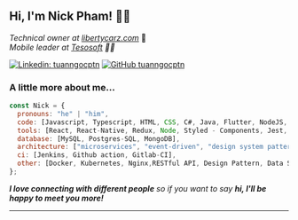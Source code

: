 <h2> Hi, I'm Nick Pham! 👋🏻</h2>
<p>
  <em>Technical owner at <a href="https://libertycarz.com/">libertycarz.com</a></em> 🏢
  </br>
  <em>Mobile leader at <a href="https://tesosoft.com/">Tesosoft</a> 🕴🏻</em>
</p>

[![Linkedin: tuanngocptn](https://img.shields.io/badge/-tuanngocptn-blue?style=flat-square&logo=Linkedin&logoColor=white&link=https://www.linkedin.com/in/tuanngocptn/)](https://www.linkedin.com/in/tuanngocptn/)
[![GitHub tuanngocptn](https://img.shields.io/github/followers/tuanngocptn?label=follow&style=social)](https://github.com/tuanngocptn)

### A little more about me...

```javascript
const Nick = {
  pronouns: "he" | "him",
  code: [Javascript, Typescript, HTML, CSS, C#, Java, Flutter, NodeJS, Dart],
  tools: [React, React-Native, Redux, Node, Styled - Components, Jest, Docker, Java-Spring, Flutter],
  database: [MySQL, Postgres-SQL, MongoDB],
  architecture: ["microservices", "event-driven", "design system pattern"],
  ci: [Jenkins, Github action, Gitlab-CI],
  other: [Docker, Kubernetes, Nginx,RESTful API, Design Pattern, Data Structure, Algorithm],
};
```

<em><b>I love connecting with different people</b> so if you want to say <b>hi, I'll be happy to meet you more!</b></em>

---
